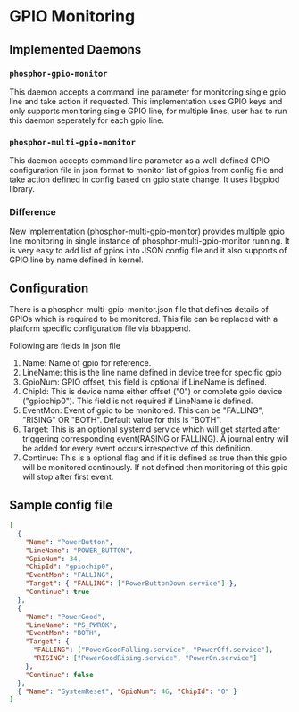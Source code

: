 # GPIO Monitoring

## Implemented Daemons

### `phosphor-gpio-monitor`

This daemon accepts a command line parameter for monitoring single gpio line and
take action if requested. This implementation uses GPIO keys and only supports
monitoring single GPIO line, for multiple lines, user has to run this daemon
seperately for each gpio line.

### `phosphor-multi-gpio-monitor`

This daemon accepts command line parameter as a well-defined GPIO configuration
file in json format to monitor list of gpios from config file and take action
defined in config based on gpio state change. It uses libgpiod library.

### Difference

New implementation (phosphor-multi-gpio-monitor) provides multiple gpio line
monitoring in single instance of phosphor-multi-gpio-monitor running. It is very
easy to add list of gpios into JSON config file and it also supports of GPIO
line by name defined in kernel.

## Configuration

There is a phosphor-multi-gpio-monitor.json file that defines details of GPIOs
which is required to be monitored. This file can be replaced with a platform
specific configuration file via bbappend.

Following are fields in json file

1. Name: Name of gpio for reference.
2. LineName: this is the line name defined in device tree for specific gpio
3. GpioNum: GPIO offset, this field is optional if LineName is defined.
4. ChipId: This is device name either offset ("0") or complete gpio device
   ("gpiochip0"). This field is not required if LineName is defined.
5. EventMon: Event of gpio to be monitored. This can be "FALLING", "RISING" OR
   "BOTH". Default value for this is "BOTH".
6. Target: This is an optional systemd service which will get started after
   triggering corresponding event(RASING or FALLING). A journal entry will be
   added for every event occurs irrespective of this definition.
7. Continue: This is a optional flag and if it is defined as true then this gpio
   will be monitored continously. If not defined then monitoring of this gpio
   will stop after first event.

## Sample config file

```json
[
  {
    "Name": "PowerButton",
    "LineName": "POWER_BUTTON",
    "GpioNum": 34,
    "ChipId": "gpiochip0",
    "EventMon": "FALLING",
    "Target": { "FALLING": ["PowerButtonDown.service"] },
    "Continue": true
  },
  {
    "Name": "PowerGood",
    "LineName": "PS_PWROK",
    "EventMon": "BOTH",
    "Target": {
      "FALLING": ["PowerGoodFalling.service", "PowerOff.service"],
      "RISING": ["PowerGoodRising.service", "PowerOn.service"]
    },
    "Continue": false
  },
  { "Name": "SystemReset", "GpioNum": 46, "ChipId": "0" }
]
```

